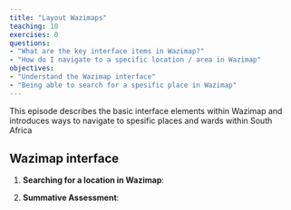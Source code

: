 ```yaml
---
title: "Layout Wazimaps"
teaching: 10
exercises: 0
questions:
- "What are the key interface items in Wazimap?"
- "How do I navigate to a specific location / area in Wazimap"
objectives:
- "Understand the Wazimap interface"
- "Being able to search for a spesific place in Wazimap"
---
```


This episode describes the basic interface elements within Wazimap and introduces ways to navigate to spesific places and wards within South Africa

## Wazimap interface

1.  **Searching for a location in Wazimap**:
    
2.  **Summative Assessment**:
   
